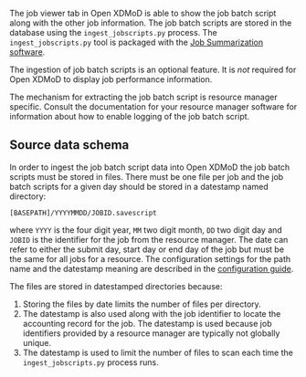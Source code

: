 The job viewer tab in Open XDMoD is able to show the job batch script along
with the other job information. The job batch scripts are stored in the
database using the `ingest_jobscripts.py` process. The `ingest_jobscripts.py` tool is
packaged with the [Job Summarization software](supremm-processing-install.md).

The ingestion of job batch scripts is an optional feature. It is _not_ required for Open XDMoD
to display job performance information.

The mechanism for extracting the job batch script is resource manager specific. Consult the
documentation for your resource manager software for information about
how to enable logging of the job batch script.

## Source data schema

In order to ingest the job batch script data into Open XDMoD the job batch scripts must be stored in files. There
must be one file per job and the job batch scripts for a given day should be stored in a
datestamp named directory:
```
[BASEPATH]/YYYYMMDD/JOBID.savescript
```
where `YYYY` is the four digit year, `MM` two digit month, `DD` two digit day
and `JOBID` is the identifier for the job from the resource manager.
The date can refer to either the submit day, start day or end day of the job
but must be the same for all jobs for a resource. The configuration
settings for the path name and the datestamp meaning are described in the [configuration guide](supremm-processing-configuration.md).

The files are stored in datestamped directories because:
1. Storing the files by date limits the number of files per directory.
1. The datestamp is also used along with the job identifier to locate
the accounting record for the job. The datestamp is used because job identifiers
provided by a resource manager are typically not globally unique.
1. The datestamp is used to limit the number of files to scan each time the
`ingest_jobscripts.py` process runs.

